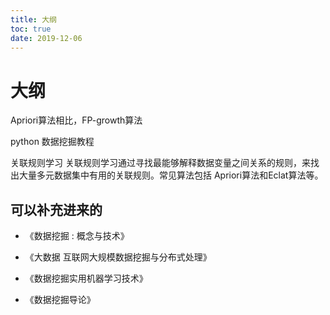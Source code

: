 ```yaml
---
title: 大纲
toc: true
date: 2019-12-06
---
```

# 大纲


Apriori算法相比，FP-growth算法

python 数据挖掘教程

关联规则学习 关联规则学习通过寻找最能够解释数据变量之间关系的规则，来找出大量多元数据集中有用的关联规则。常见算法包括 Apriori算法和Eclat算法等。





## 可以补充进来的

- 《数据挖掘 : 概念与技术》
- 《大数据 互联网大规模数据挖掘与分布式处理》



- 《数据挖掘实用机器学习技术》
- 《数据挖掘导论》
